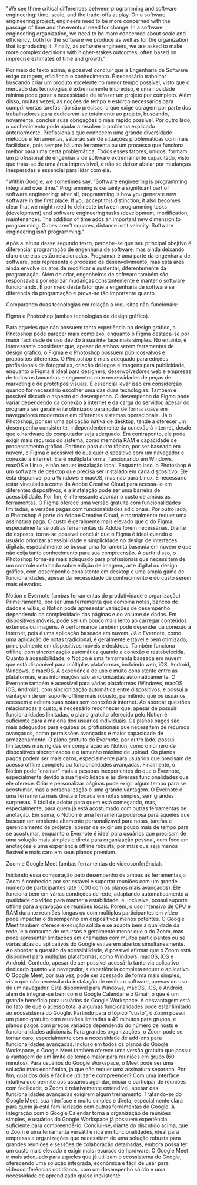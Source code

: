 "We see three critical differences between programming and software engineering: time, scale, and the trade-offs at play. On a software engineering project, engineers need to be more concerned with the passage of time and the eventual need for change. In a software engineering organization, we need to be more concerned about scale and efficiency, both for the software we produce as well as for the organization that is producing it. Finally, as software engineers, we are asked to make more complex decisions with higher-stakes outcomes, often based on imprecise estimates of time and growth."

Por meio do texto acima, é possível concluir que a Engenharia de Software exige coragem, eficiência e conhecimento. É necessário trabalhar buscando criar um produto excelente no menor tempo possível, visto que o mercado das tecnologias é extremamente impreciso, e uma novidade mínima pode gerar a necessidade de refazer um projeto por completo. Além disso, muitas vezes, as noções de tempo e esforço necessários para cumprir certas tarefas não são precisas, o que exige coragem por parte dos trabalhadores para dedicarem-se totalmente ao projeto, buscando, novamente, concluir suas obrigações o mais rápido possível. Por outro lado, o conhecimento pode ajudar a resolver o problema explicado anteriormente. Profissionais que conhecem uma grande diversidade métodos e ferramentas, saberão sair de situações problemáticas com mais facilidade, pois sempre há uma ferramenta ou um processo que funciona melhor para uma certa problemática. Todos esses fatores, unidos, formam um profissional de engenharia de software extremamente capacitado, visto que trata-se de uma área imprevisível, e não se deixar abalar por mudanças inesperadas é essencial para lidar com ela. 

"Within Google, we sometimes say, “Software engineering is programming integrated over time.” Programming is certainly a significant part of software engineering: after all, programming is how you generate new software in the first place. If you accept this distinction, it also becomes clear that we might need to delineate between programming tasks (development) and software engineering tasks (development, modification, maintenance). The addition of time adds an important new dimension to programming. Cubes aren’t squares, distance isn’t velocity. Software engineering isn’t programming."

Após a leitura desse segundo texto, percebe-se que seu principal obejtivo é diferenciar programação de engenharia de software, mas ainda deixando claro que elas estão relacionadas. Programar é uma parte da engenharia de software, pois representa o processo de desenvolvimento, mas esta área ainda envolve os atos de modificar e sustentar, diferentemente da programação. Além de criar, engenheiros de software também são responsáveis por realizar mudanças constantemente e manter o software funcionando. É por meio deste fator que a engenharia de software se diferencia da programação e prova-se tão importante quanto.

Comparando duas tecnologias em relação a requisitos não-funcionais:

Figma e Photoshop (ambas tecnologias de design gráfico).

Para aqueles que não possuem tanta experiência no design gráfico, o Photoshop pode parecer mais complexo, enquanto o Figma destaca-se por maior facilidade de uso devido à sua interface mais simples. No entanto, é interessante considerar que, apesar de ambos serem ferramentas de design gráfico, o Figma e o Photoshop possuem públicos-alvos e propósitos diferentes. O Photoshop é mais adequado para edições profissionais de fotografias, criação de logos e imagens para publicidade, enquanto o Figma é ideal para designers, desenvolvedores web e empresas de todos os tamanhos e segmentos com necessidades de peças de marketing e de protótipos visuais. É essencial levar isso em considerção quando for necessário escolher uma das duas tecnologias. Também é possível discutir o aspecto do desempenho. O desempenho do Figma pode variar dependendo da conexão à internet e da carga do servidor, apesar do programa ser geralmente otimizado para rodar de forma suave em navegadores modernos e em diferentes sistemas operacionais. Já o Photoshop, por ser uma aplicação nativa de desktop, tende a oferecer um desempenho consistente, independentemente da conexão à internet, desde que o hardware do computador seja adequado. Em contraponto, ele pode exigir mais recursos do sistema, como memória RAM e capacidade de processamento gráfico. Partindo para outro tópico, por ser baseado em nuvem, o Figma é acessível de qualquer dispositivo com um navegador e conexão à internet. Ele é multiplataforma, funcionando em Windows, macOS e Linux, e não requer instalação local. Enquanto isso, o Photoshop é um software de desktop que precisa ser instalado em cada dispositivo. Ele está disponível para Windows e macOS, mas não para Linux. É necessário estar vinculado à conta da Adobe Creative Cloud para acessá-lo em diferentes dispositivos, e a instalação pode ser uma barreira de acessibilidade. Por fim, é interessante abordar o custo de ambas as ferramentas. O Figma oferece uma versão gratuita com funcionalidades limitadas, e versões pagas com funcionalidades adicionais. Por outro lado, o Photoshop é parte do Adobe Creative Cloud, e normalmente requer uma assinatura paga. O custo é geralmente mais elevado que o do Figma, especialmente se outras ferramentas da Adobe forem necessárias. Diante do exposto, torna-se possível concluir que o Figma é ideal quando o usuário priorizar acessibilidade e simplicidade no design de interfaces digitais, especialmente se buscar uma ferramenta baseada em nuvem e que não exija tanto conhecimento para sua compreensão. A partir disso, o Photoshop torna-se mais adequado para profissionais que necessitem de um controle detalhado sobre edição de imagens, arte digital ou design gráfico, com desempenho consistente em desktop e uma ampla gama de funcionalidades, apesar da necessidade de conhecimento e do custo serem mais elevados.

Notion e Evernote (ambas ferramentas de produtividade e organização)
Primeiramente, por ser uma ferramenta que combina notas, bancos de dados e wikis, o Notion pode apresentar variações de desempenho dependendo da complexidade das páginas e do volume de dados. Em dispositivos móveis, pode ser um pouco mais lento ao carregar conteúdos extensos ou imagens. A performance também pode depender da conexão à internet, pois é uma aplicação baseada em nuvem. Já o Evernote, como uma aplicação de notas tradicional, é geralmente estável e bem otimizado, principalmente em dispositivos móveis e desktops. Também funciona offline, com sincronização automática quando a conexão é restabelecida. Quanto à acessibilidade, o Notion é uma ferramenta baseada em nuvem que está disponível para múltiplas plataformas, incluindo web, iOS, Android, Windows, e macOS. A experiência de uso é muito consistente entre as plataformas, e as informações são sincronizadas automaticamente. O Evernote também é acessível para várias plataformas (Windows, macOS, iOS, Android), com sincronização automática entre dispositivos, e possui a vantagem de um suporte offline mais robusto, permitindo que os usuários acessem e editem suas notas sem conexão à internet. Ao abordar questões relacionadas a custo, é necessário reconhecer que, apesar de possuir funcionalidades limitadas, o plano gratuito oferecido pelo Notion é suficiente para a maioria dos usuários individuais. Os planos pagos são mais adequados para equipes ou profissionais que necessitem de recursos avançados, como permissões avançadas e maior capacidade de armazenamento. O plano gratuito do Evernote, por outro lado, possui limitações mais rígidas em comparação ao Notion, como o número de dispositivos sincronizados e o tamanho máximo de upload. Os planos pagos podem ser mais caros, especialmente para usuários que precisam de acesso offline completo ou funcionalidades avançadas. Finalmente, o Notion pode "ensinar" mais a pessoas inexperientes do que o Evernote, especialmente devido à sua flexibilidade e às diversas funcionalidades que ele oferece. Criar e personalizar páginas pode exigir algum tempo para se acostumar, mas a personalização é uma grande vantagem. O Evernote é uma ferramenta mais direta e focada em notas simples, sem grandes surpresas. É fácil de adotar para quem está começando, mas, especialmente, para quem já está acostumado com outras ferramentas de anotação. Em suma, o Notion é uma ferramenta poderosa para aqueles que buscam um ambiente altamente personalizável para notas, tarefas e gerenciamento de projetos, apesar de exigir um pouco mais de tempo para se acostumar, enquanto o Evernote é ideal para usuários que precisam de uma solução mais simples e direta para organização pessoal, com foco em anotações e uma experiência offline robusta, por mais que seja menos flexível e mais caro em seus planos premium.

Zoom e Google Meet (ambas ferramentas de videoconferência).

Iniciando essa comparação pelo desempenho de ambas as ferramentas,o Zoom é conhecido por ser estável e suportar reuniões com um grande número de participantes (até 1.000 com os planos mais avançados). Ele funciona bem em várias condições de rede, adaptando automaticamente a qualidade do vídeo para manter a estabilidade, e, inclusive, possui suporte offline para a gravação de reuniões locais. Porém, o uso intensivo de CPU e RAM durante reuniões longas ou com múltiplos participantes em vídeo pode impactar o desempenho em dispositivos menos potentes. O Google Meet também oferece execução sólida e se adapta bem à qualidade da rede, e o consumo de recursos é geralmente menor que o do Zoom, mas pode apresentar limitações em chamadas com muitos participantes ou se várias abas ou aplicativos do Google estiverem abertos simultaneamente. Ao abordar a questão da acessibilidade, é possível afirmar que o Zoom está disponível para múltiplas plataformas, como Windows, macOS, iOS e Android. Contudo, apesar de ser possível acessá-lo tanto via aplicativo dedicado quanto via navegador, a experiência completa requer o aplicativo. O Google Meet, por sua vez, pode ser acessado de forma mais simples, visto que não necessita da instalação de nenhum software, apenas do uso de um navegador. Está disponível para Windows, macOS, iOS, e Android, além de integrar-se bem com o Google Calendar e o Gmail, o que é um grande benefício para usuários do Google Workspace. A desvantagem está no fato de que o acesso total a algumas funcionalidades pode estar limitado ao ecossistema do Google. Partindo para o tópico "custo", o Zoom possui um plano gratuito com reuniões limitadas a 40 minutos para grupos, e planos pagos com preços variados dependendo do número de hosts e funcionalidades adicionais. Para grandes organizações, o Zoom pode se tornar caro, especialmente com a necessidade de add-ons para funcionalidades avançadas. Incluso em todos os planos do Google Workspace, o Google Meet também oferece uma versão gratuita que possui a vantagem de um limite de tempo maior para reuniões em grupo (60 minutos). Para usuários do Google Workspace, o Meet pode ser uma solução mais econômica, já que não requer uma assinatura separada. Por fim, qual dos dois é fácil de utilizar e compreender? Com uma interface intuitiva que permite aos usuários agendar, iniciar e participar de reuniões com facilidade, o Zoom é relativamente entendível, apesar das funcionalidades avançadas exigirem algum treinamento. Tratando-se do Google Meet, sua interface é muito simples e direta, especialmente clara para quem já está familiarizado com outras ferramentas do Google. A integração com o Google Calendar torna a organização de reuniões simples, e usuários do Google Workspace já possuem experiência suficiente para compreendê-lo. Conclui-se, diante do discutido acima, que o Zoom é uma ferramenta versátil e rica em funcionalidades, ideal para empresas e organizações que necessitam de uma solução robusta para grandes reuniões e sessões de colaboração detalhadas, embora possa ter um custo mais elevado e exigir mais recursos de hardware. O Google Meet é mais adequado para aqueles que já utilizam o ecossistema do Google, oferecendo uma solução integrada, econômica e fácil de usar para videoconferências cotidianas, com um desempenho sólido e uma necessidade de aprendizado quase inexistente.
